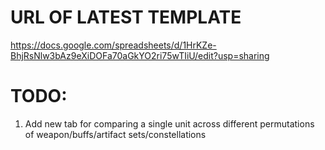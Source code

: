#  URL OF LATEST TEMPLATE

https://docs.google.com/spreadsheets/d/1HrKZe-BhjRsNlw3bAz9eXiDOFa70aGkYO2ri75wTIiU/edit?usp=sharing


# TODO:
1. Add new tab for comparing a single unit across different permutations of weapon/buffs/artifact sets/constellations
